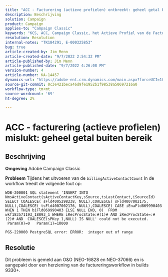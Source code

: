 ```yaml
---
title: "ACC - Facturering (actieve profielen) ontbreekt: geheel getal buiten bereik"
description: Beschrijving
solution: Campaign
product: Campaign
applies-to: "Campaign Classic"
keywords: "KCS, ACC, Campaign Classic, het Actieve Profiel van de Facturering, Geheel, uit waaier"
resolution: Resolution
internal-notes: "TK184291, E-000325853"
bug: true
article-created-by: Jim Menn
article-created-date: "9/7/2022 2:54:32 PM"
article-published-by: Jim Menn
article-published-date: "9/7/2022 4:26:08 PM"
version-number: 4
article-number: KA-14457
dynamics-url: "https://adobe-ent.crm.dynamics.com/main.aspx?forceUCI=1&pagetype=entityrecord&etn=knowledgearticle&id=4147fbf5-bc2e-ed11-9db1-0022480866ad"
source-git-commit: 0c3e421beca46d9fe1952b1f98538a50697216a0
workflow-type: tm+mt
source-wordcount: '69'
ht-degree: 2%

---
```


# ACC - facturering (actieve profielen) mislukt: geheel getal buiten bereik

## Beschrijving


<b>Omgeving</b>
Adobe Campaign Classic

<b>Probleem</b>
Tijdens het uitvoeren van de `billingActiveContactCount` In de workflow treedt de volgende fout op:


```
WDB-200001 SQL statement 'INSERT INTO NmsActiveContact(sActiveContactKey,sSource,tsLastContact,iSourceId) SELECT COALESCE( sFld4005298238, NULL),COALESCE( sFld4007002175, NULL),COALESCE( tsFld4007002176, NULL),COALESCE( CASE iEnaFld869990403 WHEN 1 THEN biFld869990403 ELSE NULL END, 0)  FROM wkf183571193_18893_1 WHERE iRecProcState:#(1)# AND iRecProcState=:#(2)# AND  COALESCE(sPKey_1,NULL) IS NULL' could not be executed.   Param(0)=0   Param(1)=10000

PGS-220000 PostgreSQL error: ERROR:  integer out of range
```



## Resolutie


Dit probleem is gemeld aan O&amp;O (NEO-16828 en NEO-37066) en is aangepakt door een herziening van de factureringsworkflow in builds 9330+.
